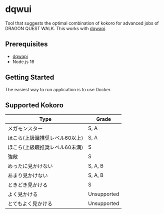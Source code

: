 # dqwui

Tool that suggests the optimal combination of kokoro for advanced jobs of DRAGON QUEST WALK. This works with [dqwapi](https://github.com/hirooka/dqwapi).

## Prerequisites

- [dqwapi](https://github.com/hirooka/dqwapi)
- Node.js 16

## Getting Started

The easiest way to run application is to use Docker.

## Supported Kokoro

| Type | Grade |
|--------|--------|
| メガモンスター | S, A |
| ほこら(上級職推奨レベル60以上) | S, A |
| ほこら(上級職推奨レベル60未満) | S |
| 強敵 | S |
| めったに見かけない | S, A, B |
| あまり見かけない | S, A, B |
| ときどき見かける | S |
| よく見かける | Unsupported |
| とてもよく見かける | Unsupported |
